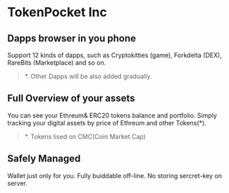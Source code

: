 # TokenPocket Inc

## Dapps browser in you phone

Support 12 kinds of dapps,  such as Cryptokitties (game), Forkdelta (DEX),  RareBits (Marketplace) and so on.
> *. Other Dapps will be also added gradually.

## Full Overview of your assets

You can see your Ethreum& ERC20 tokens balance and portfolio.
Simply tracking your digital assets by price of Ethreum and other Tokens(*).
> *. Tokens lised on CMC(Coin Market Cap)

## Safely Managed

Wallet just only for you.
Fully buiddable off-line.
No storing sercret-key on server.
